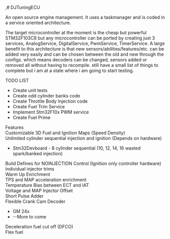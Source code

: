 ,# DJTuningECU

An open source engine management. It uses a taskmanager and is coded in a service oriented architecture.

The target microcontroller at the moment is the cheap but powerful STM32F103C8 but any microcontroller can be ported by creating just 3 services, AnalogService, DigitalService, PwmService, TimerService. A large benefit to this architecture is that new sensors/abilities/features/etc. can be added very easily and can be chosen between the old and new through the configs. which means decoders can be changed, sensors added or removed all without having to recompile. still have a small list of things to complete but i am at a state where i am going to start testing.

TODO LIST<br>
<ul>
  <li>Create unit tests</li>
  <li>Create odd cylinder banks code</li>
  <li>Create Throttle Body Injection code</li>
  <li>Create Fuel Trim Service</li>
  <li>Implement Stm32F10x PWM service</li>
  <li>Create Fuel Prime</li>
</ul  

Features<br>
Customizable 3D Fuel and Ignition Maps (Speed Density)<br>
Unlimited cylinder sequential injection and ignition (Depends on hardware)<br>
<ul>
  <li>Stm32Devboard - 8 cylinder sequential (10, 12, 14, 16 wasted spark/banked injection)</li>
</ul>
<p>
  Build Defines for NOINJECTION Control (Ignition only controller hardware)<br>
  Individual injector trims<br>
  Warm Up Enrichment<br>
  TPS and MAP acceleration enrichment<br>
  Temperature Bias between ECT and IAT<br>
  Voltage and MAP Injector Offset<br>
  Short Pulse Adder<br>
  Flexible Crank Cam Decoder<br>
</p>
<ul>
  <li>GM 24x</li>
  <li>--More to come</li>
</ul>
Deceleration fuel cut off (DFCO)<br>
Flex fuel<br>
